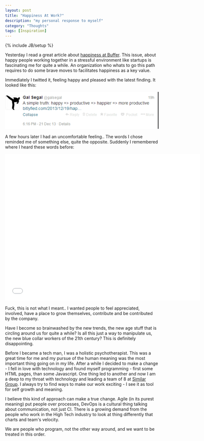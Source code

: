 ```yaml
---
layout: post
title: "Happiness At Work?"
description: "my personal response to myself"
category: "Thoughts"
tags: [Inspiration]
---
```

{% include JB/setup %}

Yesterday I read a great article about [happiness at Buffer][1]. This issue, about happy people working together in a stressful environment like startups is fascinating me for quite a while. An organization who whats to go this path requires to do some brave moves to facilitates happiness as a key value.

Immediately I twitted it, feeling happy and pleased with the latest finding. It looked like this:

![3]

A few hours later I had an uncomfortable feeling.. The words I chose reminded me of something else, quite the opposite. Suddenly I remembered where I heard these words before:

<iframe width="640" height="480" src="//www.youtube.com/embed/laoq1eeIUxQ" frameborder="0" allowfullscreen></iframe>
 
Fuck, this is not what I meant.. I wanted people to feel appreciated, involved, have a place to grow themselves, contribute and be contributed by the company. 

Have I become so brainwashed by the new trends, the new age stuff that is circling around us for quite a while? Is all this just a way to manipulate us, the new blue collar workers of the 21th century? This is definitely disappointing.

Before I became a tech man, I was a holistic psychotherapist. This was a great time for me and my pursue of the human meaning was the most important thing going on in my life. After a while I decided to make a change - I fell in love with technology and found myself programming - first some HTML pages, than some Javascript. One thing led to another and now I am a deep to my throat with technology and leading a team of 8 at [Similar Group][2]. I always try to find ways to make our work exciting - I see it as tool for self growth and meaning.

I believe this kind of approach can make a true change. Agile (in its purest meaning) put people over processes, DevOps is a cultural thing talking about communication, not just CI. There is a growing demand from the people who work in the High Tech industry to look at thing differently that charts and team's velocity.

We are people who program, not the other way around, and we want to be treated in this order.


  [1]: http://bitlyfied.com/2013/12/19/happiness-and-other-technical-requirements-lessons/
  [2]: http://www.similargroup.com/
  [3]: /assets/images/tweet.png